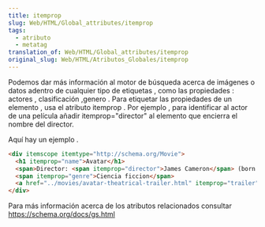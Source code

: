 ```yaml
---
title: itemprop
slug: Web/HTML/Global_attributes/itemprop
tags:
  - atributo
  - metatag
translation_of: Web/HTML/Global_attributes/itemprop
original_slug: Web/HTML/Atributos_Globales/itemprop
---
```


Podemos dar más información al motor de búsqueda acerca de imágenes o datos adentro de cualquier tipo de etiquetas , como las propiedades : actores , clasificación ,genero . Para etiquetar las propiedades de un elemento , usa el atributo itemprop . Por ejemplo , para identificar al actor de una película añadir itemprop="director" al elemento que encierra el nombre del director.

Aquí hay un ejemplo .

```html
<div itemscope itemtype="http://schema.org/Movie">
  <h1 itemprop="name">Avatar</h1>
  <span>Director: <span itemprop="director">James Cameron</span> (born August 16, 1954)</span>
  <span itemprop="genre">Ciencia ficcion</span>
  <a href="../movies/avatar-theatrical-trailer.html" itemprop="trailer">Trailer</a>
</div>
```

Para más información acerca de los atributos relacionados consultar <https://schema.org/docs/gs.html>
